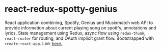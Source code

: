 # react-redux-spotty-genius

React application combining, Spotify, Genius and Musixmatch web API to provide information about current playing song on spotify, annotations and lyrics. State management using Redux, async flow using `redux-thunk`, `react-router` for routing, and OAuth implicit grant flow. Bootstrapped with `create-react-app`. Link [here.](https://react-redux-spotty-genius.surge.sh/)